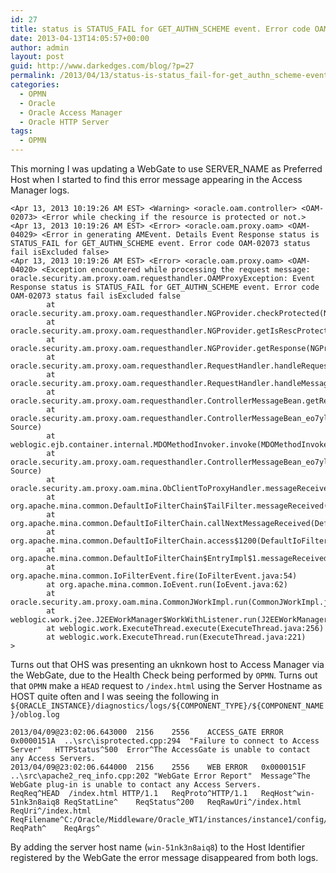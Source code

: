 ```yaml
---
id: 27
title: status is STATUS_FAIL for GET_AUTHN_SCHEME event. Error code OAM-02073
date: 2013-04-13T14:05:57+00:00
author: admin
layout: post
guid: http://www.darkedges.com/blog/?p=27
permalink: /2013/04/13/status-is-status_fail-for-get_authn_scheme-event-error-code-oam-02073/
categories:
  - OPMN
  - Oracle
  - Oracle Access Manager
  - Oracle HTTP Server
tags:
  - OPMN
---
```

This morning I was updating a WebGate to use SERVER_NAME as Preferred Host when I started to find this error message appearing in the Access Manager logs.

```
<Apr 13, 2013 10:19:26 AM EST> <Warning> <oracle.oam.controller> <OAM-02073> <Error while checking if the resource is protected or not.>
<Apr 13, 2013 10:19:26 AM EST> <Error> <oracle.oam.proxy.oam> <OAM-04029> <Error in generating AMEvent. Details Event Response status is STATUS_FAIL for GET_AUTHN_SCHEME event. Error code OAM-02073 status fail isExcluded false>
<Apr 13, 2013 10:19:26 AM EST> <Error> <oracle.oam.proxy.oam> <OAM-04020> <Exception encountered while processing the request message:
oracle.security.am.proxy.oam.requesthandler.OAMProxyException: Event Response status is STATUS_FAIL for GET_AUTHN_SCHEME event. Error code OAM-02073 status fail isExcluded false
        at oracle.security.am.proxy.oam.requesthandler.NGProvider.checkProtected(NGProvider.java:4272)
        at oracle.security.am.proxy.oam.requesthandler.NGProvider.getIsRescProtectedResponse(NGProvider.java:1335)
        at oracle.security.am.proxy.oam.requesthandler.NGProvider.getResponse(NGProvider.java:336)
        at oracle.security.am.proxy.oam.requesthandler.RequestHandler.handleRequest(RequestHandler.java:346)
        at oracle.security.am.proxy.oam.requesthandler.RequestHandler.handleMessage(RequestHandler.java:169)
        at oracle.security.am.proxy.oam.requesthandler.ControllerMessageBean.getResponseMessage(ControllerMessageBean.java:75)
        at oracle.security.am.proxy.oam.requesthandler.ControllerMessageBean_eo7ylc_MDOImpl.__WL_invoke(Unknown Source)
        at weblogic.ejb.container.internal.MDOMethodInvoker.invoke(MDOMethodInvoker.java:35)
        at oracle.security.am.proxy.oam.requesthandler.ControllerMessageBean_eo7ylc_MDOImpl.getResponseMessage(Unknown Source)
        at oracle.security.am.proxy.oam.mina.ObClientToProxyHandler.messageReceived(ObClientToProxyHandler.java:205)
        at org.apache.mina.common.DefaultIoFilterChain$TailFilter.messageReceived(DefaultIoFilterChain.java:743)
        at org.apache.mina.common.DefaultIoFilterChain.callNextMessageReceived(DefaultIoFilterChain.java:405)
        at org.apache.mina.common.DefaultIoFilterChain.access$1200(DefaultIoFilterChain.java:40)
        at org.apache.mina.common.DefaultIoFilterChain$EntryImpl$1.messageReceived(DefaultIoFilterChain.java:823)
        at org.apache.mina.common.IoFilterEvent.fire(IoFilterEvent.java:54)
        at org.apache.mina.common.IoEvent.run(IoEvent.java:62)
        at oracle.security.am.proxy.oam.mina.CommonJWorkImpl.run(CommonJWorkImpl.java:41)
        at weblogic.work.j2ee.J2EEWorkManager$WorkWithListener.run(J2EEWorkManager.java:184)
        at weblogic.work.ExecuteThread.execute(ExecuteThread.java:256)
        at weblogic.work.ExecuteThread.run(ExecuteThread.java:221)
>
```

Turns out that OHS was presenting an uknkown host to Access Manager via the WebGate, due to the Health Check being performed by `OPMN`. Turns out that `OPMN` make a `HEAD` request to `/index.html` using the Server Hostname as HOST quite often and I was seeing the following in `${ORACLE_INSTANCE}/diagnostics/logs/${COMPONENT_TYPE}/${COMPONENT_NAME}/oblog.log`

```
2013/04/09@23:02:06.643000	2156	2556	ACCESS_GATE	ERROR	0x0000151A	..\src\isprotected.cpp:294	"Failure to connect to Access Server"	HTTPStatus^500	Error^The AccessGate is unable to contact any Access Servers.	
2013/04/09@23:02:06.644000	2156	2556	WEB	ERROR	0x0000151F	..\src\apache2_req_info.cpp:202	"WebGate Error Report"	Message^The WebGate plug-in is unable to contact any Access Servers.	ReqReq^HEAD  /index.html HTTP/1.1	ReqProto^HTTP/1.1	ReqHost^win-51nk3n8aiq8	ReqStatLine^	ReqStatus^200	ReqRawUri^/index.html	ReqUri^/index.html	ReqFilename^C:/Oracle/Middleware/Oracle_WT1/instances/instance1/config/OHS/ohs1/htdocs/index.html	ReqPath^	ReqArgs^	

```

By adding the server host name (`win-51nk3n8aiq8`) to the Host Identifier registered by the WebGate the error message disappeared from both logs.
